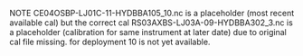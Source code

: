 NOTE 
CE04OSBP-LJ01C-11-HYDBBA105_10.nc is a placeholder (most recent available cal) but the correct cal
RS03AXBS-LJ03A-09-HYDBBA302_3.nc is a placeholder (calibration for same instrument at later date) due to original cal file missing.
for deployment 10 is not yet available.